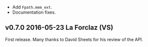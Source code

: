 


- Add `Fpath.mem_ext`.
- Documentation fixes.

v0.7.0 2016-05-23 La Forclaz (VS)
---------------------------------

First release. Many thanks to David Sheets for his review of the API.
